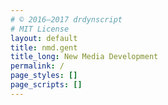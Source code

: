 ```yaml
--- 
# © 2016–2017 drdynscript 
# MIT License 
layout: default
title: nmd.gent
title_long: New Media Development
permalink: /
page_styles: [] 
page_scripts: []
---
```

